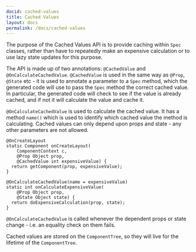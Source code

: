 ```yaml
---
docid: cached-values
title: Cached Values
layout: docs
permalink: /docs/cached-values
---
```


The purpose of the Cached Values API is to provide caching within `Spec` classes, rather than have to repeatedly make an expensive calculation or to use lazy state updates for this purpose.

The API is made up of two annotations: `@CachedValue` and `@OnCalculateCachedValue`. `@CachedValue` is used in the same way as `@Prop`, `@State` etc - it is used to annotate a parameter to a `Spec` method, which the generated code will use to pass the `Spec` method the correct cached value. In particular, the generated code will check to see if the value is already cached, and if not it will calculate the value and cache it.

`@OnCalculateCachedValue` is used to calculate the cached value. It has a method `name()` which is used to identify which cached value the method is calculating. Cached values can only depend upon props and state - any other parameters are not allowed.

```
@OnCreateLayout
static Component onCreateLayout(
    ComponentContext c,
    @Prop Object prop,
    @CachedValue int expensiveValue) {
  return getComponent(prop, expensiveValue);
}

@OnCalculateCachedValue(name = expensiveValue)
static int onCalculateExpensiveValue(
    @Prop Object prop,
    @State Object state) {
  return doExpensiveCalculation(prop, state);
}
```

`@OnCalculateCachedValue` is called whenever the dependent props or state change - i.e. an equality check on them fails. 

Cached values are stored on the `ComponentTree`, so they will live for the lifetime of the `ComponentTree`.
